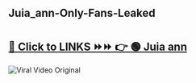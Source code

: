 
 ## Juia_ann-Only-Fans-Leaked

# <h2><a href="https://clipsfans.com/Juia_ann&ref=git">🔗 Click to LINKS ⏩⏩ 👉 🟢 Juia ann </a></h2>

<a href="https://clipsfans.com/Juia_ann&ref=git" rel="nofollow" data-target="animated-image.originalLink"><img src="https://i.ibb.co.com/xMMVF88/686577567.gif" alt="Viral Video Original" style="max-width: 100%; display: inline-block;" data-target="animated-image.originalImage"></a>
